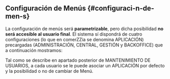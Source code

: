 ## Configuración de Menús {#configuraci-n-de-men-s}

La configuración de menús será **parametrizable**, pero dicha posibilidad **no será accesible al usuario final**. El sistema sí dispondrá de cuatro configuraciones (lo que en comerZZia se denomina APLICACIÓN) precargadas (ADMINISTRACIÓN, CENTRAL, GESTIÓN y BACKOFFICE) que a continuación mostramos:

Tal como se describe en apartado posterior de MANTENIMIENTO DE USUARIOS, a cada usuario se le puede asociar un APLICACIÓN por defecto y la posibilidad o no de cambiar de Menú.